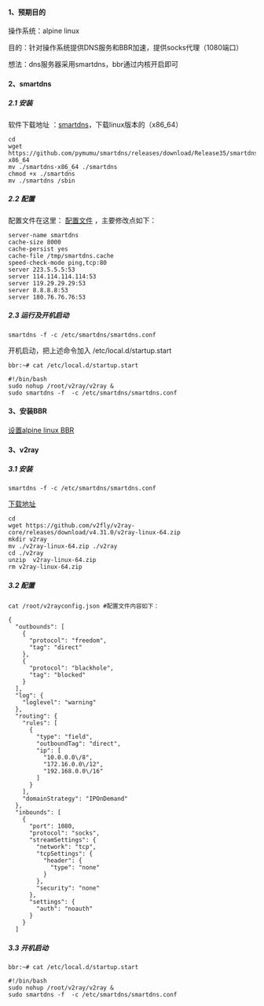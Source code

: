 #### 1、预期目的

操作系统：alpine linux

目的：针对操作系统提供DNS服务和BBR加速，提供socks代理（1080端口）

想法：dns服务器采用smartdns，bbr通过内核开启即可

#### 2、smartdns

##### 2.1 安装

软件下载地址 ：[smartdns](https://github.com/pymumu/smartdns/releases)，下载linux版本的（x86_64）

```
cd
wget https://github.com/pymumu/smartdns/releases/download/Release35/smartdns-x86_64
mv ./smartdns-x86_64 ./smartdns
chmod +x ./smartdns
mv ./smartdns /sbin
```

##### 2.2  配置

配置文件在这里： [配置文件](https://github.com/pymumu/smartdns/blob/master/etc/smartdns/smartdns.conf) ，主要修改点如下：

```
server-name smartdns
cache-size 8000
cache-persist yes
cache-file /tmp/smartdns.cache
speed-check-mode ping,tcp:80
server 223.5.5.5:53
server 114.114.114.114:53
server 119.29.29.29:53
server 8.8.8.8:53
server 180.76.76.76:53

```

##### 2.3 运行及开机启动

```
smartdns -f -c /etc/smartdns/smartdns.conf
```

开机启动，把上述命令加入 /etc/local.d/startup.start

```
bbr:~# cat /etc/local.d/startup.start

#!/bin/bash
sudo nohup /root/v2ray/v2ray &
sudo smartdns -f  -c /etc/smartdns/smartdns.conf
```



#### 3、安装BBR

[设置alpine linux BBR](https://lpvs.com/Alpine-linux-%E5%81%9A%E8%B7%AF%E7%94%B1%E5%99%A8-%E5%BC%80%E5%90%AFBBR/)

#### 3、v2ray

##### 3.1  安装

```
smartdns -f -c /etc/smartdns/smartdns.conf
```

[下载地址](https://github.com/v2fly/v2ray-core/releases/tag/v4.31.0)

```
cd
wget https://github.com/v2fly/v2ray-core/releases/download/v4.31.0/v2ray-linux-64.zip
mkdir v2ray
mv ./v2ray-linux-64.zip ./v2ray
cd ./v2ray
unzip  v2ray-linux-64.zip 
rm v2ray-linux-64.zip
```

##### 3.2 配置

```
cat /root/v2rayconfig.json #配置文件内容如下：
```

```
{
  "outbounds": [
    {
      "protocol": "freedom",
      "tag": "direct"
    },
    {
      "protocol": "blackhole",
      "tag": "blocked"
    }
  ],
  "log": {
    "loglevel": "warning"
  },
  "routing": {
    "rules": [
      {
        "type": "field",
        "outboundTag": "direct",
        "ip": [
          "10.0.0.0\/8",
          "172.16.0.0\/12",
          "192.168.0.0\/16"
        ]
      }
    ],
    "domainStrategy": "IPOnDemand"
  },
  "inbounds": [
    {
      "port": 1080,
      "protocol": "socks",
      "streamSettings": {
        "network": "tcp",
        "tcpSettings": {
          "header": {
            "type": "none"
          }
        },
        "security": "none"
      },
      "settings": {
        "auth": "noauth"
      }
    }
  ]

```

##### 3.3  开机启动

```
bbr:~# cat /etc/local.d/startup.start

#!/bin/bash
sudo nohup /root/v2ray/v2ray &
sudo smartdns -f  -c /etc/smartdns/smartdns.conf
```

